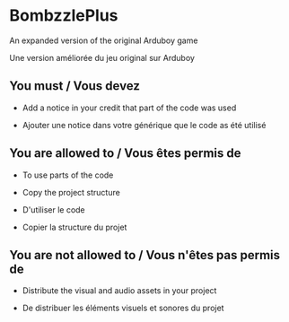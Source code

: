 # BombzzlePlus
An expanded version of the original Arduboy game

Une version améliorée du jeu original sur Arduboy

## You must / Vous devez
- Add a notice in your credit that part of the code was used


- Ajouter une notice dans votre générique que le code as été utilisé

## You are allowed to / Vous êtes permis de
- To use parts of the code
- Copy the project structure


- D'utiliser le code
- Copier la structure du projet

## You are not allowed to / Vous n'êtes pas permis de
- Distribute the visual and audio assets in your project


- De distribuer les éléments visuels et sonores du projet
